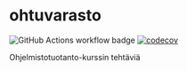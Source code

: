 # ohtuvarasto
![GitHub Actions workflow badge](https://github.com/tailkauh/ohtuvarasto/workflows/CI/badge.svg)
[![codecov](https://codecov.io/github/tailkauh/ohtuvarasto/graph/badge.svg?token=Z3U99E562Q)](https://codecov.io/github/tailkauh/ohtuvarasto)

Ohjelmistotuotanto-kurssin tehtäviä

